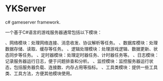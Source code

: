 # YKServer
c# gameserver framework.

一个基于C#语言的游戏服务器通常包括以下模块：

 、网络模块：处理网络连接、消息收发、协议解析等任务。
 、数据库模块：处理数据存储、读取、缓存等任务。
 、逻辑处理模块：处理游戏逻辑、数据更新、状态同步等任务。
 、定时器模块：处理定时器任务、计时器任务等。
 、日志模块：记录服务器运行日志，便于问题排查和分析。
 、监控模块：监控服务器运行状态，包括服务器负载、连接数、内存占用等指标。
 、工具类模块：提供一些工具类、工具方法，方便其他模块使用。
